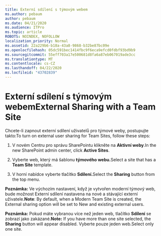 ```yaml
---
title: Externí sdílení s týmovým webem
ms.author: pebaum
author: pebaum
ms.date: 04/21/2020
ms.audience: ITPro
ms.topic: article
ROBOTS: NOINDEX, NOFOLLOW
localization_priority: Normal
ms.assetid: 22a229b6-b18a-43a8-9868-b32be87bc09e
ms.openlocfilehash: 05dc591bec1414fbc9f6eca9efcd0fdbf93bd9b9
ms.sourcegitcommit: 55eff703a17e500681d8fa6a87eb067019ade3cc
ms.translationtype: MT
ms.contentlocale: cs-CZ
ms.lasthandoff: 04/22/2020
ms.locfileid: "43702839"
---
```

# <a name="external-sharing-with-a-team-site"></a><span data-ttu-id="ce442-102">Externí sdílení s týmovým webem</span><span class="sxs-lookup"><span data-stu-id="ce442-102">External Sharing with a Team Site</span></span>

<span data-ttu-id="ce442-103">Chcete-li zapnout externí sdílení uživatelů pro týmové weby, postupujte takto:</span><span class="sxs-lookup"><span data-stu-id="ce442-103">To turn on external user sharing for Team Sites, follow these steps:</span></span> 
  
1. <span data-ttu-id="ce442-104">V novém Centru pro správu SharePointu klikněte na **Aktivní weby**.</span><span class="sxs-lookup"><span data-stu-id="ce442-104">In the new SharePoint admin center, click **Active Sites**.</span></span>
  
2. <span data-ttu-id="ce442-105">Vyberte web, který má šablonu **týmového webu.**</span><span class="sxs-lookup"><span data-stu-id="ce442-105">Select a site that has a **Team Site** template.</span></span> 
  
3. <span data-ttu-id="ce442-106">V horní nabídce vyberte tlačítko **Sdílení.**</span><span class="sxs-lookup"><span data-stu-id="ce442-106">Select the **Sharing** button from the top menu.</span></span> 
  
 <span data-ttu-id="ce442-107">**Poznámka:** Ve výchozím nastavení, když je vytvořen moderní týmový web, bude možnost Externí sdílení nastavena na nové a stávající externí uživatele.</span><span class="sxs-lookup"><span data-stu-id="ce442-107">**Note**: By default, when a Modern Team Site is created, the External sharing option will be set to New and existing external users.</span></span> 
  
 <span data-ttu-id="ce442-108">**Poznámka:** Pokud máte vybranou více než jeden web, tlačítko **Sdílení** se zobrazí jako zakázané.</span><span class="sxs-lookup"><span data-stu-id="ce442-108">**Note:** If you have more than one site selected, the **Sharing** button will appear disabled.</span></span> <span data-ttu-id="ce442-109">Vyberte pouze jeden web.</span><span class="sxs-lookup"><span data-stu-id="ce442-109">Select only one site.</span></span> 
  

